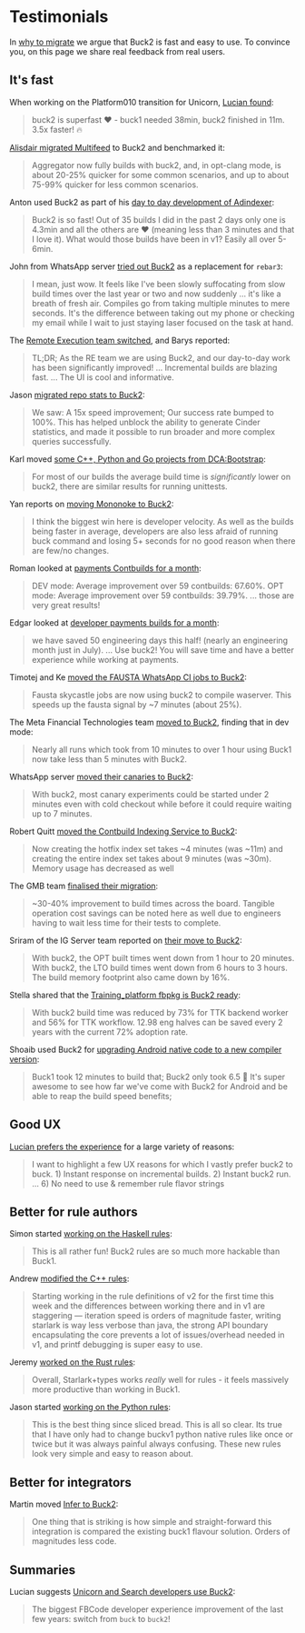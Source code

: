 # Testimonials

In [why to migrate](benefits.md) we argue that Buck2 is fast and easy to use. To convince you, on this page we share real feedback from real users.

## It's fast

When working on the Platform010 transition for Unicorn, [Lucian found](https://fb.workplace.com/groups/503973410692177/posts/617815372641313/):

> buck2 is superfast ❤️ - buck1 needed 38min, buck2 finished in 11m. 3.5x faster! 🔥

[Alisdair migrated Multifeed](https://fb.workplace.com/groups/715433795171905/posts/7635147689867113) to Buck2 and benchmarked it:

> Aggregator now fully builds with buck2, and, in opt-clang mode, is about 20-25% quicker for some common scenarios, and up to about 75-99% quicker for less common scenarios.

Anton used Buck2 as part of his [day to day development of Adindexer](https://fb.workplace.com/groups/2011248092366093/posts/2148586721965562):

> Buck2 is so fast! Out of 35 builds I did in the past 2 days only one is 4.3min and all the others are ❤ (meaning less than 3 minutes and that I love it). What would those builds have been in v1? Easily all over 5-6min.

John from WhatsApp server [tried out Buck2](https://fb.workplace.com/groups/whatsapp.buck2/posts/590361172244469) as a replacement for `rebar3`:

> I mean, just wow. It feels like I've been slowly suffocating from slow build times over the last year or two and now suddenly ... it's like a breath of fresh air. Compiles go from taking multiple minutes to mere seconds. It's the difference between taking out my phone or checking my email while I wait to just staying laser focused on the task at hand.

The [Remote Execution team switched](https://fb.workplace.com/groups/200907040536486/posts/948810132412836), and Barys reported:

> TL;DR; As the RE team we are using Buck2, and our day-to-day work has been significantly improved! ... Incremental builds are blazing fast. ... The UI is cool and informative.

Jason [migrated repo stats to Buck2](https://fb.workplace.com/groups/191525405325048/posts/641012290376355):

> We saw: A 15x speed improvement; Our success rate bumped to 100%. This has helped unblock the ability to generate Cinder statistics, and made it possible to run broader and more complex queries successfully.

Karl moved [some C++, Python and Go projects from DCA:Bootstrap](https://fb.workplace.com/groups/provinternals/posts/4781192448624349):

> For most of our builds the average build time is _significantly_ lower on buck2, there are similar results for running unittests.

Yan reports on [moving Mononoke to Buck2](https://fb.workplace.com/groups/sourcecontrolteam/posts/4817681415019833):

> I think the biggest win here is developer velocity. As well as the builds being faster in average, developers are also less afraid of running buck command and losing 5+ seconds for no good reason when there are few/no changes.

Roman looked at [payments Contbuilds for a month](https://fb.workplace.com/groups/316128930443878/posts/349980043725433):

> DEV mode: Average improvement over 59 contbuilds: 67.60%. OPT mode: Average improvement over 59 contbuilds: 39.79%. ... those are very great results!

Edgar looked at [developer payments builds for a month](https://fb.workplace.com/permalink.php?story_fbid=pfbid02E5ZVRZ6TUuTGoSPoA9P5HxLLiKBzcUNfLi4W8e5c4wPzDgRQbZxM2qB8XNmCrXzbl&id=100001234709253):

> we have saved 50 engineering days this half! (nearly an engineering month just in July). ... Use buck2! You will save time and have a better experience while working at payments.

Timotej and Ke [moved the FAUSTA WhatsApp CI jobs to Buck2](https://fb.workplace.com/groups/695833467664477/posts/1066729297241557):

> Fausta skycastle jobs are now using buck2 to compile waserver. This speeds up the fausta signal by ~7 minutes (about 25%).

The Meta Financial Technologies team [moved to Buck2](https://fb.workplace.com/notes/164371382676769/), finding that in dev mode:

> Nearly all runs which took from 10 minutes to over 1 hour using Buck1 now take less than 5 minutes with Buck2.

WhatsApp server [moved their canaries to Buck2](https://fb.workplace.com/groups/wainfratools/permalink/3201355640124512/):

> With buck2, most canary experiments could be started under 2 minutes even with cold checkout while before it could require waiting up to 7 minutes.

Robert Quitt [moved the Contbuild Indexing Service to Buck2](https://fb.workplace.com/groups/1473739712817308/posts/1911725572352051/):

> Now creating the hotfix index set takes ~4 minutes (was ~11m) and creating the entire index set takes about 9 minutes (was ~30m). Memory usage has decreased as well

The GMB team [finalised their migration](https://fb.workplace.com/groups/1161130867291230/posts/7811781675559416):

> ~30-40% improvement to build times across the board. Tangible operation cost savings can be noted here as well due to engineers having to wait less time for their tests to complete.

Sriram of the IG Server team reported on [their move to Buck2](https://fb.workplace.com/groups/igsrv.devinfra.xfn.fyi/posts/1536781566778386/):

> With buck2, the OPT built times went down from 1 hour to 20 minutes. With buck2, the LTO build times went down from 6 hours to 3 hours. The build memory footprint also came down by 16%.

Stella shared that the [Training_platform fbpkg is Buck2 ready](https://fb.workplace.com/groups/pyper/posts/1080885459459502):

> With buck2 build time was reduced by 73% for TTK backend worker and 56% for TTK workflow. 12.98 eng halves can be saved every 2 years with the current 72% adoption rate.

Shoaib used Buck2 for [upgrading Android native code to a new compiler version](https://fb.workplace.com/groups/4318511658259181/posts/4996007023842971):

> Buck1 took 12 minutes to build that; Buck2 only took 6.5 🙂 It's super awesome to see how far we've come with Buck2 for Android and be able to reap the build speed benefits;

## Good UX

[Lucian prefers the experience](https://fb.workplace.com/groups/503973410692177/posts/595893258166858/) for a large variety of reasons:

> I want to highlight a few UX reasons for which I vastly prefer buck2 to buck. 1) Instant response on incremental builds. 2) Instant buck2 run. ... 6) No need to use & remember rule flavor strings

## Better for rule authors

Simon started [working on the Haskell rules](https://fb.prod.workplace.com/groups/333784157210625/posts/928214407767594):

> This is all rather fun! Buck2 rules are so much more hackable than Buck1.

Andrew [modified the C++ rules](https://fb.workplace.com/groups/buck2prototyping/posts/2633666273597523):

> Starting working in the rule definitions of v2 for the first time this week and the differences between working there and in v1 are staggering — iteration speed is orders of magnitude faster, writing starlark is way less verbose than java, the strong API boundary encapsulating the core prevents a lot of issues/overhead needed in v1, and printf debugging is super easy to use.

Jeremy [worked on the Rust rules](https://fb.workplace.com/groups/buck2prototyping/posts/2668844656746351):

> Overall, Starlark+types works _really_ well for rules - it feels massively more productive than working in Buck1.

Jason started [working on the Python rules](https://fb.workplace.com/groups/buck2users/posts/2795649764065839):

> This is the best thing since sliced bread. This is all so clear. Its true that I have only had to change buckv1 python native rules like once or twice but it was always painful always confusing. These new rules look very simple and easy to reason about.

## Better for integrators

Martin moved [Infer to Buck2](https://fb.workplace.com/groups/601798364244831/posts/627186868372647):

> One thing that is striking is how simple and straight-forward this integration is compared the existing buck1 flavour solution. Orders of magnitudes less code.

## Summaries

Lucian suggests [Unicorn and Search developers use Buck2](https://fb.workplace.com/groups/1619462355002848/posts/3187555311526870/):

> The biggest FBCode developer experience improvement of the last few years: switch from `buck` to `buck2`!
